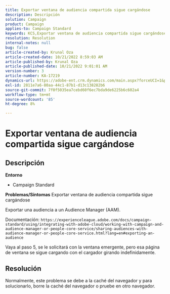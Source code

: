 ```yaml
---
title: Exportar ventana de audiencia compartida sigue cargándose
description: Descripción
solution: Campaign
product: Campaign
applies-to: Campaign Standard
keywords: KCS,Exportar ventana de audiencia compartida sigue cargándose
resolution: Resolution
internal-notes: null
bug: false
article-created-by: Krunal Oza
article-created-date: 10/21/2022 8:59:03 AM
article-published-by: Krunal Oza
article-published-date: 10/21/2022 9:01:01 AM
version-number: 3
article-number: KA-17219
dynamics-url: https://adobe-ent.crm.dynamics.com/main.aspx?forceUCI=1&pagetype=entityrecord&etn=knowledgearticle&id=693dd99b-1e51-ed11-bba2-0022480867fb
exl-id: 2811e7a6-80aa-44c1-87b1-d13c138282b6
source-git-commit: 7f0f5035ea7cebd60f6ec7bda9de6225b6c602a4
workflow-type: tm+mt
source-wordcount: '85'
ht-degree: 8%

---
```


# Exportar ventana de audiencia compartida sigue cargándose

## Descripción

<b>Entorno</b>
- Campaign Standard



<b>Problemas/Síntomas</b>
Exportar ventana de audiencia compartida sigue cargándose

Exportar una audiencia a un Audience Manager (AAM).

Documentación: `https://experienceleague.adobe.com/docs/campaign-standard/using/integrating-with-adobe-cloud/working-with-campaign-and-audience-manager-or-people-core-service/sharing-audiences-with-audience-manager-or-people-core-service.html?lang=en#exporting-an-audience`

Vaya al paso 5, se le solicitará con la ventana emergente, pero esa página de ventana se sigue cargando con el cargador girando indefinidamente.


## Resolución


Normalmente, este problema se debe a la caché del navegador y para solucionarlo, borre la caché del navegador o pruebe en otro navegador.
